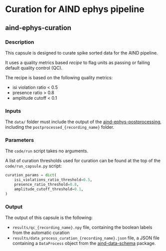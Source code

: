 # Curation for AIND ephys pipeline
## aind-ephys-curation


### Description

This capsule is designed to curate spike sorted data for the AIND pipeline.

It uses a quality metrics based *recipe* to flag units as passing or failing default quality control (QC).

The recipe is based on the following quality metrics:

- isi violation ratio < 0.5
- presence ratio > 0.8
- amplitude cutoff < 0.1


### Inputs

The `data/` folder must include the output of the [aind-ephys-postprocessing](https://github.com/AllenNeuralDynamics/aind-ephys-postprocessing), including the `postprocessed_{recording_name}` folder.

### Parameters

The `code/run` script takes no arguments.

A list of curation thresholds used for curation can be found at the top of the `code/run_capsule.py` script:

```python
curation_params = dict(
    isi_violations_ratio_threshold=0.5,
    presence_ratio_threshold=0.8,
    amplitude_cutoff_threshold=0.1,
)
```

### Output

The output of this capsule is the following:

- `results/qc_{recording_name}.npy` file, containing the boolean labels from the automatic curation
- `results/data_process_curation_{recording_name}.json` file, a JSON file containing a `DataProcess` object from the [aind-data-schema](https://aind-data-schema.readthedocs.io/en/stable/) package.

